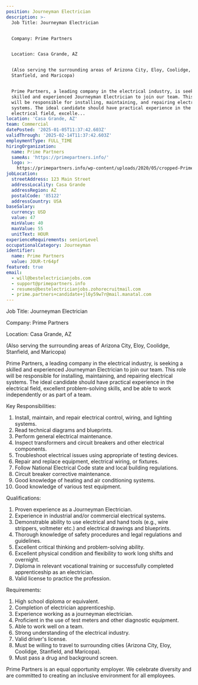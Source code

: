 ```yaml
---
position: Journeyman Electrician
description: >-
  Job Title: Journeyman Electrician


  Company: Prime Partners


  Location: Casa Grande, AZ


  (Also serving the surrounding areas of Arizona City, Eloy, Coolidge,
  Stanfield, and Maricopa)


  Prime Partners, a leading company in the electrical industry, is seeking a
  skilled and experienced Journeyman Electrician to join our team. This role
  will be responsible for installing, maintaining, and repairing electrical
  systems. The ideal candidate should have practical experience in the
  electrical field, excelle...
location: 'Casa Grande, AZ'
team: Commercial
datePosted: '2025-01-05T11:37:42.603Z'
validThrough: '2025-02-14T11:37:42.603Z'
employmentType: FULL_TIME
hiringOrganization:
  name: Prime Partners
  sameAs: 'https://primepartners.info/'
  logo: >-
    https://primepartners.info/wp-content/uploads/2020/05/cropped-Prime-Partners-Logo-NO-BG-1-1.png
jobLocation:
  streetAddress: 123 Main Street
  addressLocality: Casa Grande
  addressRegion: AZ
  postalCode: '85122'
  addressCountry: USA
baseSalary:
  currency: USD
  value: 47
  minValue: 40
  maxValue: 55
  unitText: HOUR
experienceRequirements: seniorLevel
occupationalCategory: Journeyman
identifier:
  name: Prime Partners
  value: JOUR-tr64pf
featured: true
email:
  - will@bestelectricianjobs.com
  - support@primepartners.info
  - resumes@bestelectricianjobs.zohorecruitmail.com
  - prime.partners+candidate+jl6y59w7r@mail.manatal.com
---
```




Job Title: Journeyman Electrician

Company: Prime Partners

Location: Casa Grande, AZ

(Also serving the surrounding areas of Arizona City, Eloy, Coolidge, Stanfield, and Maricopa)

Prime Partners, a leading company in the electrical industry, is seeking a skilled and experienced Journeyman Electrician to join our team. This role will be responsible for installing, maintaining, and repairing electrical systems. The ideal candidate should have practical experience in the electrical field, excellent problem-solving skills, and be able to work independently or as part of a team.

Key Responsibilities:

1. Install, maintain, and repair electrical control, wiring, and lighting systems.
2. Read technical diagrams and blueprints.
3. Perform general electrical maintenance.
4. Inspect transformers and circuit breakers and other electrical components.
5. Troubleshoot electrical issues using appropriate of testing devices.
6. Repair and replace equipment, electrical wiring, or fixtures.
7. Follow National Electrical Code state and local building regulations.
8. Circuit breaker corrective maintenance.
9. Good knowledge of heating and air conditioning systems.
10. Good knowledge of various test equipment.

Qualifications:

1. Proven experience as a Journeyman Electrician.
2. Experience in industrial and/or commercial electrical systems.
3. Demonstrable ability to use electrical and hand tools (e.g., wire strippers, voltmeter etc.) and electrical drawings and blueprints.
4. Thorough knowledge of safety procedures and legal regulations and guidelines.
5. Excellent critical thinking and problem-solving ability.
6. Excellent physical condition and flexibility to work long shifts and overnight.
7. Diploma in relevant vocational training or successfully completed apprenticeship as an electrician.
8. Valid license to practice the profession.

Requirements:

1. High school diploma or equivalent.
2. Completion of electrician apprenticeship.
3. Experience working as a journeyman electrician.
4. Proficient in the use of test meters and other diagnostic equipment.
5. Able to work well on a team.
6. Strong understanding of the electrical industry.
7. Valid driver's license.
8. Must be willing to travel to surrounding cities (Arizona City, Eloy, Coolidge, Stanfield, and Maricopa).
9. Must pass a drug and background screen.

Prime Partners is an equal opportunity employer. We celebrate diversity and are committed to creating an inclusive environment for all employees.
